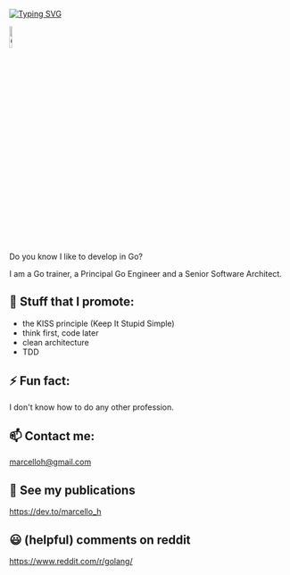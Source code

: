 [![Typing SVG](https://readme-typing-svg.herokuapp.com?color=%2336BCF7&lines=Hi+%F0%9F%91%8B+there%2C+I+am+Marcelloh)](https://git.io/typing-svg)

<img class="Header-logo" src="https://www.bbminfo.com/assets/images/lang-logo/golang.gif" alt="Go" width=10% heigth=10%>

Do you know I like to develop in Go?
  
I am a Go trainer, a Principal Go Engineer and a Senior Software Architect.

## 💬  Stuff that I promote:
- the KISS principle (Keep It Stupid Simple)
- think first, code later
- clean architecture
- TDD

## ⚡  Fun fact:
I don't know how to do any other profession.

## 📫  Contact me:
marcelloh@gmail.com

## 🔭 See my publications
https://dev.to/marcello_h

## 😃 (helpful) comments on reddit
https://www.reddit.com/r/golang/


  <!--
**marcelloh/marcelloh** is a ✨ _special_ ✨ repository because its `README.md` (this file) appears on your GitHub profile.

Here are some ideas to get you started:

- 🔭 I’m currently working on ...
- 🌱 I’m currently learning ...
- 👯 I’m looking to collaborate on ...
- 🤔 I’m looking for help with ...
- 💬 Ask me about ...
- 📫 How to reach me: ...
- 😄 Pronouns: ...
- ⚡ Fun fact: ...
-->
